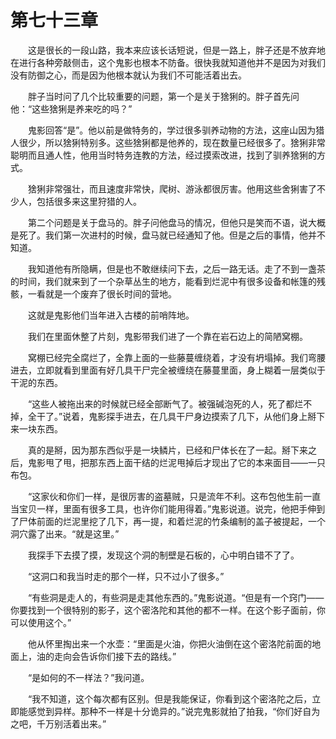 # 第七十三章


　　这是很长的一段山路，我本来应该长话短说，但是一路上，胖子还是不放弃地在进行各种旁敲侧击，这个鬼影也根本不防备。很快我就知道他并不是因为对我们没有防御之心，而是因为他根本就认为我们不可能活着出去。

　　胖子当时问了几个比较重要的问题，第一个是关于猞猁的。胖子首先问他：“这些猞猁是养来吃的吗？”

　　鬼影回答“是”。他以前是做特务的，学过很多驯养动物的方法，这座山因为猎人很少，所以猞猁特别多。这些猞猁都是他养的，现在数量已经很多了。猞猁非常聪明而且通人性，他用当时特务连教的方法，经过摸索改进，找到了驯养猞猁的方式。

　　猞猁非常强壮，而且速度非常快，爬树、游泳都很厉害。他用这些舍猁害了不少人，包括很多来这里狩猎的人。

　　第二个问题是关于盘马的。胖子问他盘马的情况，但他只是笑而不语，说大概是死了。我们第一次进村的时候，盘马就已经通知了他。但是之后的事情，他并不知道。

　　我知道他有所隐瞒，但是也不敢继续问下去，之后一路无话。走了不到一盏茶的时间，我们就来到了一个杂草丛生的地方，能看到烂泥中有很多设备和帐篷的残骸，一看就是一个废弃了很长时间的营地。

　　这就是鬼影他们当年进入古楼的前哨阵地。

　　我们在里面休整了片刻，鬼影带我们进了一个靠在岩石边上的简陋窝棚。

　　窝棚已经完全腐烂了，全靠上面的一些藤蔓缠绕着，才没有坍塌掉。我们弯腰进去，立即就看到里面有好几具干尸完全被缠绕在藤蔓里面，身上糊着一层类似于干泥的东西。

　　“这些人被拖出来的时候就已经全部断气了。被强碱泡死的人，死了都烂不掉，全干了。”说着，鬼影探手进去，在几具干尸身边摸索了几下，从他们身上掰下来一块东西。

　　真的是掰，因为那东西似乎是一块鳞片，已经和尸体长在了一起。掰下来之后，鬼影甩了甩，把那东西上面干结的烂泥甩掉后才现出了它的本来面目——一只布包。

　　“这家伙和你们一样，是很厉害的盗墓贼，只是流年不利。这布包他生前一直当宝贝一样，里面有很多工具，也许你们能用得着。”鬼影说道。说完，他把手伸到了尸体前面的烂泥里挖了几下，再一提，和着烂泥的竹条编制的盖子被提起，一个洞穴露了出来。“就是这里。”

　　我探手下去摸了摸，发现这个洞的制壁是石板的，心中明白错不了了。

　　“这洞口和我当时走的那个一样，只不过小了很多。”

　　“有些洞是走人的，有些洞是走其他东西的。”鬼影说道。“但是有一个窍门——你要找到一个很特别的影子，这个密洛陀和其他的都不一样。在这个影子面前，你可以使用这个。”

　　他从怀里掏出来一个水壶：“里面是火油，你把火油倒在这个密洛陀前面的地面上，油的走向会告诉你们接下去的路线。”

　　“是如何的不一样法？”我问道。

　　“我不知道，这个每次都有区别。但是我能保证，你看到这个密洛陀之后，立即能感觉到异样。那种不一样是十分诡异的。”说完鬼影就拍了拍我，“你们好自为之吧，千万别活着出来。”

